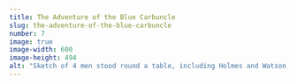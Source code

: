 ```yaml
---
title: The Adventure of the Blue Carbuncle
slug: the-adventure-of-the-blue-carbuncle
number: 7
image: true
image-width: 600
image-height: 494
alt: "Sketch of 4 men stood round a table, including Holmes and Watson, all reading books apart from Watson"
---
```

